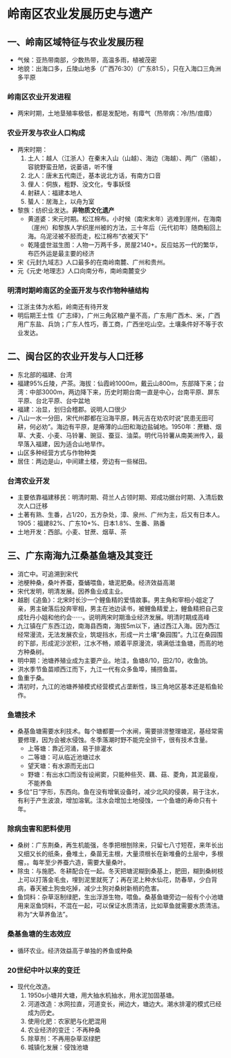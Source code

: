 # 岭南区农业发展历史与遗产
## 一、岭南区域特征与农业发展历程
- 气候：亚热带南部，少数热带，高温多雨，植被茂密
- 地貌：出海口多，丘陵山地多（广西76:30）（广东81:5），只在入海口三角洲多平原
### 岭南区农业开发进程
- 两宋时期，土地垦殖率极低，都是发配地，有瘴气（热带病：冷/热/痖瘴）
### 农业开发与农业人口构成
- 两宋时期：
    1. 土人：越人（江浙人）在秦末入山（山越）、海边（海越）、两广（骆越），容貌野蛮丑陋，说蒌语，听不懂
    2. 北人：唐末五代南迁，基本说北方话，有南方口音
    3. 俚人：侗族，粗野、没文化，专事妖怪
    4. 射耕人：福建本地人
    5. 蜑人：居海上，以舟为室
- 黎族：纺织业发达。**非物质文化遗产**
    - 黄道婆：宋元时期。松江棉布。小时候（南宋末年）逃难到崖州，在海南（崖州）和黎族人学织崖州被的方法，三十年后（元代初年）随商船回上海。乌泥泾被不胫而走，松江棉布“衣被天下”
    - 乾隆盛世滋生图：人物一万两千多，房屋2140+。反应姑苏一代的繁华，布匹外运是最主要的经济
- 宋《元封九域志》人口最多的在南岭南麓、广州和贵州。
- 元《元史·地理志》人口向南分布，南岭南麓变少
### 明清时期岭南区的全面开发与农作物种植结构
- 江浙主体为水稻，岭南还有待开发
- 明后期王士性《广志绎》，广州三角区粮产量不高，广东用广西木、米，广西用广东盐、兵饷；广东人性巧，善工商，广西坐吃山空。土壤条件好不等于农业发达。
## 二、闽台区的农业开发与人口迁移
- 东北部的福建、台湾
- 福建95%丘陵，产茶。海拔：仙霞岭1000m，戴云山800m，东部降下来；台湾：中部3000m，两边降下来，历史时期台南一直是中心，台南平原、屏东平原、台北平原、台中盆地
- 福建：冶显，划归会稽郡。说明人口很少
- 八山一水一分田，宋代州郡都在沿海平原，韩元吉在劝农时说“民患无田可耕，何必劝”。海边有平原，是瘠薄的山田和海边盐碱地。1950年：蔗糖、烟草、大麦、小麦、马铃薯、豌豆、蚕豆、油菜。明代马铃薯从南美洲传入，最早落入福建，因为适合山地旱作。
- 山区多种经营方式与作物种类
- 居住：两边是山，中间建土楼，旁边有一些梯田。
### 台湾农业开发
- 主要依靠福建移民：明清时期、荷兰人占领时期、郑成功据台时期、入清后数次人口迁移
- 土著有熟、生番，占1/20，五方杂处，漳、泉州、广州为主，后又有日本人。1905：福建82%、广东10+%、日本1.8%、生番、熟番
- 土地开发：西部。小麦、甘蔗、烟草、茶
## 三、广东南海九江桑基鱼塘及其变迁
- 消亡中。可追溯到宋代
- 池梗种桑，桑叶养蚕，蚕蛹喂鱼，塘泥肥桑。经济效益高潮
- 宋代发明，明清发展。因养鱼业成主业。
- 越剧《追鱼》：北宋时长沙一个鲤鱼精的爱情故事。男主角和宰相小姐定了亲，男主破落后投奔宰相，男主在池边读书，被鲤鱼精爱上，鲤鱼精把自己变成牡丹小姐和他约会······。说明两宋时期渔业经济发展。明清时期成高峰
- 九江镇在广东西江边，南海县西南，海拔5m以下，通过西江入海。因为西江经常漫流，无法发展农业，筑堤挡水，形成一片土壤“桑园围”。九江在桑园围的下部，形成泥沙淤积，江水不畅，顺着平原漫流，填满低洼鱼塘，而高的地方种桑树。
- 明中期：池塘养殖业成为主要产业。地洼，鱼塘8/10，田2/10，收鱼饷。
- 洪水季节鱼苗顺西江而下，九江一代有众多鱼埠，捕捞鱼苗。
- 鱼重于桑。
- 清初时，九江的池塘养殖模式经营模式占垄断性，珠三角地区基本还是稻鱼轮作。
### 鱼塘技术
- 桑基鱼塘需要水利技术。每个塘都要一个水闸，需要排涝整理塘泥，基经常需要修理，因为会被水侵蚀。冬季落潮时野不能完全排干，很有技术含量。
    - 上等塘：靠近河涌，易于排灌水
    - 二等塘：可从临近池塘过水
    - 望天塘：有水源而无出口
    - 野塘：有出水口而没有设闸窦，只能种些芡、藕、菇、菱角，其泥最瘦，不能养鱼
- 多位“日”字形，东西向。鱼在没有增氧设备时，减少北风的侵袭，易于注水，有利于产生波浪，增加溶氧。注水会增加土地侵蚀，一个鱼塘的寿命只有十年。
### 除病虫害和肥料使用
- 桑树：广东荆桑，再生机能强，冬季把根刨除来，只留七八寸短茬，来年长出又细又长的纸条，叠堆土，桑苗无主根，大量须根长在新堆叠的土层中，多根瘤，。每年至少养蚕六造，需要大量桑叶。
- 除虫：与施肥、冬耕配合在一起。冬天把塘泥糊到桑基上，肥田，糊到桑树枝上可以打落金毛虫，埋到泥里就死了；再在泥上种水仙花，防春旱，少白背病，春天被土狗虫吃掉，减少土狗对桑树新梢的危害。
- 鱼饲料：杂草沤制绿肥，生出浮游生物，喂鱼。桑基鱼塘旁边一般有个小池塘用来沤鱼饲料，不混在一起，可以保证水质清洁，比如草鱼就需要水质清洁。称为“大草养鱼法”。
### 桑基鱼塘的生态效应
- 循环农业。经济效益高于单独的养鱼或种桑
### 20世纪中叶以来的变迁
- 现代化改造。
    1. 1950s小塘并大塘，用大抽水机抽水，用水泥加固基塘。
    2. 河道改造：水网拉直，河道变长，闸边大，塘边大。潮水排灌的模式已经成为历史。
    3. 使用化肥：农家肥与化肥混用
    4. 农业经济的变迁：不再种桑
    5. 除草剂：不再用杂草沤绿肥
    6. 城镇化发展：侵蚀池塘
